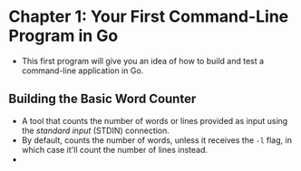 # Chapter 1: Your First Command-Line Program in Go

- This first program will give you an idea of how to build and test a command-line application in Go.

## Building the Basic Word Counter

- A tool that counts the number of words or lines provided as input using the *standard input* (STDIN) connection.
- By default, counts the number of words, unless it receives the `-l` flag, in which case it'll count the number of lines instead.
-
